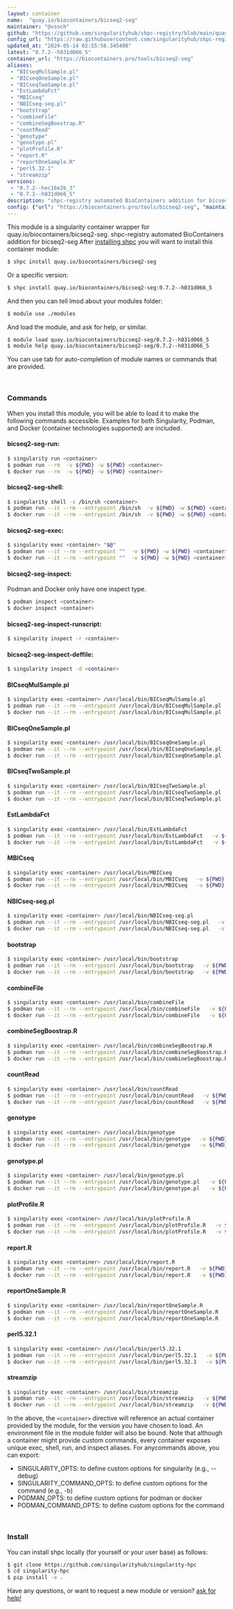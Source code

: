 ```yaml
---
layout: container
name:  "quay.io/biocontainers/bicseq2-seg"
maintainer: "@vsoch"
github: "https://github.com/singularityhub/shpc-registry/blob/main/quay.io/biocontainers/bicseq2-seg/container.yaml"
config_url: "https://raw.githubusercontent.com/singularityhub/shpc-registry/main/quay.io/biocontainers/bicseq2-seg/container.yaml"
updated_at: "2024-05-14 02:55:56.345400"
latest: "0.7.2--h031d066_5"
container_url: "https://biocontainers.pro/tools/bicseq2-seg"
aliases:
 - "BICseqMulSample.pl"
 - "BICseqOneSample.pl"
 - "BICseqTwoSample.pl"
 - "EstLambdaFct"
 - "MBICseq"
 - "NBICseq-seg.pl"
 - "bootstrap"
 - "combineFile"
 - "combineSegBoostrap.R"
 - "countRead"
 - "genotype"
 - "genotype.pl"
 - "plotProfile.R"
 - "report.R"
 - "reportOneSample.R"
 - "perl5.32.1"
 - "streamzip"
versions:
 - "0.7.2--hec16e2b_3"
 - "0.7.2--h031d066_5"
description: "shpc-registry automated BioContainers addition for bicseq2-seg"
config: {"url": "https://biocontainers.pro/tools/bicseq2-seg", "maintainer": "@vsoch", "description": "shpc-registry automated BioContainers addition for bicseq2-seg", "latest": {"0.7.2--h031d066_5": "sha256:fcb6835a9f80e8444e4adb0a75ad39be3044f3c313f316e052379a9aa96ddafd"}, "tags": {"0.7.2--hec16e2b_3": "sha256:84608234d4a71ec86e461f0b9fa73ed10f6069312e2b4b9b2fbf0a31a13106b3", "0.7.2--h031d066_5": "sha256:fcb6835a9f80e8444e4adb0a75ad39be3044f3c313f316e052379a9aa96ddafd"}, "docker": "quay.io/biocontainers/bicseq2-seg", "aliases": {"BICseqMulSample.pl": "/usr/local/bin/BICseqMulSample.pl", "BICseqOneSample.pl": "/usr/local/bin/BICseqOneSample.pl", "BICseqTwoSample.pl": "/usr/local/bin/BICseqTwoSample.pl", "EstLambdaFct": "/usr/local/bin/EstLambdaFct", "MBICseq": "/usr/local/bin/MBICseq", "NBICseq-seg.pl": "/usr/local/bin/NBICseq-seg.pl", "bootstrap": "/usr/local/bin/bootstrap", "combineFile": "/usr/local/bin/combineFile", "combineSegBoostrap.R": "/usr/local/bin/combineSegBoostrap.R", "countRead": "/usr/local/bin/countRead", "genotype": "/usr/local/bin/genotype", "genotype.pl": "/usr/local/bin/genotype.pl", "plotProfile.R": "/usr/local/bin/plotProfile.R", "report.R": "/usr/local/bin/report.R", "reportOneSample.R": "/usr/local/bin/reportOneSample.R", "perl5.32.1": "/usr/local/bin/perl5.32.1", "streamzip": "/usr/local/bin/streamzip"}}
---
```


This module is a singularity container wrapper for quay.io/biocontainers/bicseq2-seg.
shpc-registry automated BioContainers addition for bicseq2-seg
After [installing shpc](#install) you will want to install this container module:


```bash
$ shpc install quay.io/biocontainers/bicseq2-seg
```

Or a specific version:

```bash
$ shpc install quay.io/biocontainers/bicseq2-seg:0.7.2--h031d066_5
```

And then you can tell lmod about your modules folder:

```bash
$ module use ./modules
```

And load the module, and ask for help, or similar.

```bash
$ module load quay.io/biocontainers/bicseq2-seg/0.7.2--h031d066_5
$ module help quay.io/biocontainers/bicseq2-seg/0.7.2--h031d066_5
```

You can use tab for auto-completion of module names or commands that are provided.

<br>

### Commands

When you install this module, you will be able to load it to make the following commands accessible.
Examples for both Singularity, Podman, and Docker (container technologies supported) are included.

#### bicseq2-seg-run:

```bash
$ singularity run <container>
$ podman run --rm  -v ${PWD} -w ${PWD} <container>
$ docker run --rm  -v ${PWD} -w ${PWD} <container>
```

#### bicseq2-seg-shell:

```bash
$ singularity shell -s /bin/sh <container>
$ podman run --it --rm --entrypoint /bin/sh  -v ${PWD} -w ${PWD} <container>
$ docker run --it --rm --entrypoint /bin/sh  -v ${PWD} -w ${PWD} <container>
```

#### bicseq2-seg-exec:

```bash
$ singularity exec <container> "$@"
$ podman run --it --rm --entrypoint ""  -v ${PWD} -w ${PWD} <container> "$@"
$ docker run --it --rm --entrypoint ""  -v ${PWD} -w ${PWD} <container> "$@"
```

#### bicseq2-seg-inspect:

Podman and Docker only have one inspect type.

```bash
$ podman inspect <container>
$ docker inspect <container>
```

#### bicseq2-seg-inspect-runscript:

```bash
$ singularity inspect -r <container>
```

#### bicseq2-seg-inspect-deffile:

```bash
$ singularity inspect -d <container>
```


#### BICseqMulSample.pl

```bash
$ singularity exec <container> /usr/local/bin/BICseqMulSample.pl
$ podman run --it --rm --entrypoint /usr/local/bin/BICseqMulSample.pl   -v ${PWD} -w ${PWD} <container> -c " $@"
$ docker run --it --rm --entrypoint /usr/local/bin/BICseqMulSample.pl   -v ${PWD} -w ${PWD} <container> -c " $@"
```


#### BICseqOneSample.pl

```bash
$ singularity exec <container> /usr/local/bin/BICseqOneSample.pl
$ podman run --it --rm --entrypoint /usr/local/bin/BICseqOneSample.pl   -v ${PWD} -w ${PWD} <container> -c " $@"
$ docker run --it --rm --entrypoint /usr/local/bin/BICseqOneSample.pl   -v ${PWD} -w ${PWD} <container> -c " $@"
```


#### BICseqTwoSample.pl

```bash
$ singularity exec <container> /usr/local/bin/BICseqTwoSample.pl
$ podman run --it --rm --entrypoint /usr/local/bin/BICseqTwoSample.pl   -v ${PWD} -w ${PWD} <container> -c " $@"
$ docker run --it --rm --entrypoint /usr/local/bin/BICseqTwoSample.pl   -v ${PWD} -w ${PWD} <container> -c " $@"
```


#### EstLambdaFct

```bash
$ singularity exec <container> /usr/local/bin/EstLambdaFct
$ podman run --it --rm --entrypoint /usr/local/bin/EstLambdaFct   -v ${PWD} -w ${PWD} <container> -c " $@"
$ docker run --it --rm --entrypoint /usr/local/bin/EstLambdaFct   -v ${PWD} -w ${PWD} <container> -c " $@"
```


#### MBICseq

```bash
$ singularity exec <container> /usr/local/bin/MBICseq
$ podman run --it --rm --entrypoint /usr/local/bin/MBICseq   -v ${PWD} -w ${PWD} <container> -c " $@"
$ docker run --it --rm --entrypoint /usr/local/bin/MBICseq   -v ${PWD} -w ${PWD} <container> -c " $@"
```


#### NBICseq-seg.pl

```bash
$ singularity exec <container> /usr/local/bin/NBICseq-seg.pl
$ podman run --it --rm --entrypoint /usr/local/bin/NBICseq-seg.pl   -v ${PWD} -w ${PWD} <container> -c " $@"
$ docker run --it --rm --entrypoint /usr/local/bin/NBICseq-seg.pl   -v ${PWD} -w ${PWD} <container> -c " $@"
```


#### bootstrap

```bash
$ singularity exec <container> /usr/local/bin/bootstrap
$ podman run --it --rm --entrypoint /usr/local/bin/bootstrap   -v ${PWD} -w ${PWD} <container> -c " $@"
$ docker run --it --rm --entrypoint /usr/local/bin/bootstrap   -v ${PWD} -w ${PWD} <container> -c " $@"
```


#### combineFile

```bash
$ singularity exec <container> /usr/local/bin/combineFile
$ podman run --it --rm --entrypoint /usr/local/bin/combineFile   -v ${PWD} -w ${PWD} <container> -c " $@"
$ docker run --it --rm --entrypoint /usr/local/bin/combineFile   -v ${PWD} -w ${PWD} <container> -c " $@"
```


#### combineSegBoostrap.R

```bash
$ singularity exec <container> /usr/local/bin/combineSegBoostrap.R
$ podman run --it --rm --entrypoint /usr/local/bin/combineSegBoostrap.R   -v ${PWD} -w ${PWD} <container> -c " $@"
$ docker run --it --rm --entrypoint /usr/local/bin/combineSegBoostrap.R   -v ${PWD} -w ${PWD} <container> -c " $@"
```


#### countRead

```bash
$ singularity exec <container> /usr/local/bin/countRead
$ podman run --it --rm --entrypoint /usr/local/bin/countRead   -v ${PWD} -w ${PWD} <container> -c " $@"
$ docker run --it --rm --entrypoint /usr/local/bin/countRead   -v ${PWD} -w ${PWD} <container> -c " $@"
```


#### genotype

```bash
$ singularity exec <container> /usr/local/bin/genotype
$ podman run --it --rm --entrypoint /usr/local/bin/genotype   -v ${PWD} -w ${PWD} <container> -c " $@"
$ docker run --it --rm --entrypoint /usr/local/bin/genotype   -v ${PWD} -w ${PWD} <container> -c " $@"
```


#### genotype.pl

```bash
$ singularity exec <container> /usr/local/bin/genotype.pl
$ podman run --it --rm --entrypoint /usr/local/bin/genotype.pl   -v ${PWD} -w ${PWD} <container> -c " $@"
$ docker run --it --rm --entrypoint /usr/local/bin/genotype.pl   -v ${PWD} -w ${PWD} <container> -c " $@"
```


#### plotProfile.R

```bash
$ singularity exec <container> /usr/local/bin/plotProfile.R
$ podman run --it --rm --entrypoint /usr/local/bin/plotProfile.R   -v ${PWD} -w ${PWD} <container> -c " $@"
$ docker run --it --rm --entrypoint /usr/local/bin/plotProfile.R   -v ${PWD} -w ${PWD} <container> -c " $@"
```


#### report.R

```bash
$ singularity exec <container> /usr/local/bin/report.R
$ podman run --it --rm --entrypoint /usr/local/bin/report.R   -v ${PWD} -w ${PWD} <container> -c " $@"
$ docker run --it --rm --entrypoint /usr/local/bin/report.R   -v ${PWD} -w ${PWD} <container> -c " $@"
```


#### reportOneSample.R

```bash
$ singularity exec <container> /usr/local/bin/reportOneSample.R
$ podman run --it --rm --entrypoint /usr/local/bin/reportOneSample.R   -v ${PWD} -w ${PWD} <container> -c " $@"
$ docker run --it --rm --entrypoint /usr/local/bin/reportOneSample.R   -v ${PWD} -w ${PWD} <container> -c " $@"
```


#### perl5.32.1

```bash
$ singularity exec <container> /usr/local/bin/perl5.32.1
$ podman run --it --rm --entrypoint /usr/local/bin/perl5.32.1   -v ${PWD} -w ${PWD} <container> -c " $@"
$ docker run --it --rm --entrypoint /usr/local/bin/perl5.32.1   -v ${PWD} -w ${PWD} <container> -c " $@"
```


#### streamzip

```bash
$ singularity exec <container> /usr/local/bin/streamzip
$ podman run --it --rm --entrypoint /usr/local/bin/streamzip   -v ${PWD} -w ${PWD} <container> -c " $@"
$ docker run --it --rm --entrypoint /usr/local/bin/streamzip   -v ${PWD} -w ${PWD} <container> -c " $@"
```



In the above, the `<container>` directive will reference an actual container provided
by the module, for the version you have chosen to load. An environment file in the
module folder will also be bound. Note that although a container
might provide custom commands, every container exposes unique exec, shell, run, and
inspect aliases. For anycommands above, you can export:

 - SINGULARITY_OPTS: to define custom options for singularity (e.g., --debug)
 - SINGULARITY_COMMAND_OPTS: to define custom options for the command (e.g., -b)
 - PODMAN_OPTS: to define custom options for podman or docker
 - PODMAN_COMMAND_OPTS: to define custom options for the command

<br>

### Install

You can install shpc locally (for yourself or your user base) as follows:

```bash
$ git clone https://github.com/singularityhub/singularity-hpc
$ cd singularity-hpc
$ pip install -e .
```

Have any questions, or want to request a new module or version? [ask for help!](https://github.com/singularityhub/singularity-hpc/issues)